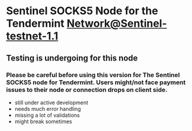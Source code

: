 # Sentinel SOCKS5 Node for the Tendermint Network@Sentinel-testnet-1.1

###

## Testing is undergoing for this node
### Please be careful before using this version for The Sentinel SOCKS5 node for Tendermint. Users might/not face payment issues to their node or connection drops on client side.
* still under active development
* needs much error handling
* missing a lot of validations
* might break sometimes
